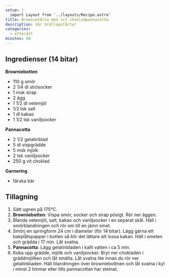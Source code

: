 ```yaml
---
setup: |
  import Layout from '../layouts/Recipe.astro'
title: Brownietårta med vit chokladpannacotta
description: Vår bröllopstårta!
categories:
  - efterätt
minutes: 60
---
```


## Ingredienser (14 bitar)

**Browniebotten**

- 110 g smör
- 2 1/4 dl strösocker
- 1 msk sirap
- 2 ägg
- 1 1/2 dl vetemjöl
- 1/2 tsk salt
- 1 dl kakao
- 1 1/2 tsk vaniljsocker

**Pannacotta**

- 2 1/2 gelatinblad
- 5 dl vispgrädde
- 5 msk mjölk
- 2 tsk vaniljsocker
- 250 g vit choklad

**Garnering**

- färska bär

## Tillagning

1. Sätt ugnen på 175°C.
1. **Browniebotten**: Vispa smör, socker och sirap pösigt. Rör ner äggen.
1. Blanda vetemjöl, salt, kakao och vaniljsocker i en separat skål. Häll i
   smörblandningen och rör om till en jämn smet.
1. Smörj en springform 24 cm i diameter (för 14 bitar). Lägg gärna ett
   bakplåtspapper i botten så blir det lättare att lossa kakan. Häll i smeten
   och grädda i 17 min. Låt svalna.
1. **Pannacotta**: Lägg gelatinbladen i kallt vatten i ca 5 min.
1. Koka upp grädde, mjölk och vaniljsocker. Bryt ner chokladen i gräddmjölken
   och låt smälta. Låt svalna lite innan du rör ner gelatinbladen. Häll
   blandningen över browniebottnen och låt svalna i kyl i minst 2 timmar eller
   tills pannacottan har stelnat.
